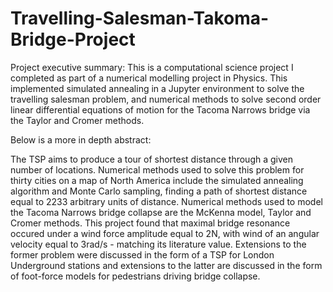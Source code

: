 # Travelling-Salesman-Takoma-Bridge-Project

Project executive summary:
This is a computational science project I completed as part of a numerical modelling project in Physics. This implemented simulated annealing in a Jupyter environment to solve the travelling salesman problem, and numerical methods to solve second order linear differential equations of motion for the Tacoma Narrows bridge via the Taylor and Cromer methods. 

Below is a more in depth abstract:

The TSP aims to produce a tour of shortest distance through a given number of locations. Numerical methods used to solve this problem for thirty cities on a map of North America include the simulated annealing algorithm and Monte Carlo sampling, finding a path of shortest distance equal to 2233 arbitrary units of distance. Numerical methods used to model the Tacoma Narrows bridge collapse are the McKenna model, Taylor and Cromer methods. This project found that maximal bridge resonance occured under a wind force amplitude equal to 2N, with wind of an angular velocity equal to 3rad/s - matching its literature value. Extensions to the former problem were discussed in the form of a TSP for London Underground stations and extensions to the latter are discussed in the form of foot-force models for pedestrians driving bridge collapse.

